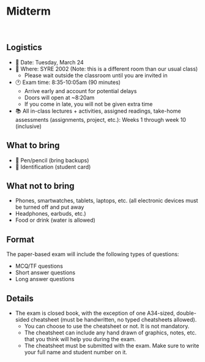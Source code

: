 # Midterm

<br>

## Logistics
- 📅 Date: Tuesday, March 24
- 📍 Where: SYRE 2002 (Note: this is a different room than our usual class)
  - Please wait outside the classroom until you are invited in
- 🕐 Exam time: 8:35-10:05am (90 minutes) 
  - Arrive early and account for potential delays
  - Doors will open at ~8:20am
  - If you come in late, you will not be given extra time
- 📚 All in-class lectures + activities, assigned readings, take-home assessments (assignments, project, etc.): Weeks 1 through week 10 (inclusive)

## What to bring
- 📝 Pen/pencil (bring backups)
- 🪪 Identification (student card)

## What not to bring
- Phones, smartwatches, tablets, laptops, etc. (all electronic devices must be turned off and put away
- Headphones, earbuds, etc.)
- Food or drink (water is allowed)

## Format

The paper-based exam will include the following types of questions:

- MCQ/TF questions 
- Short answer questions
- Long answer questions
  
## Details

- The exam is closed book, with the exception of one A34-sized, double-sided cheatsheet (must be handwritten, no typed cheatsheets allowed).
  - You can choose to use the cheatsheet or not. It is not mandatory.
  - The cheatsheet can include any hand drawn of graphics, notes, etc. that you think will help you during the exam.
  - The cheatsheet must be submitted with the exam. Make sure to write your full name and student number on it.
